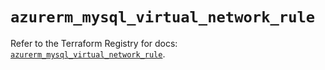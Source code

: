 # `azurerm_mysql_virtual_network_rule`

Refer to the Terraform Registry for docs: [`azurerm_mysql_virtual_network_rule`](https://registry.terraform.io/providers/hashicorp/azurerm/3.103.0/docs/resources/mysql_virtual_network_rule).

